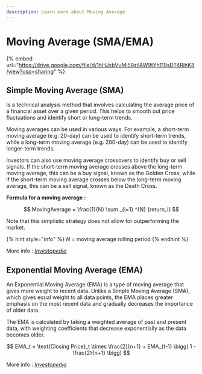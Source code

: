 ```yaml
---
description: Learn more about Moving Average
---
```


# Moving Average (SMA/EMA)

{% embed url="https://drive.google.com/file/d/1hHJxbVuMi59zilAW9tYh119sDT4RjhK8/view?usp=sharing" %}

## **Simple Moving Average (SMA)**

Is a technical analysis method that involves calculating the average price of a financial asset over a given period. This helps to smooth out price fluctuations and identify short or long-term trends.

Moving averages can be used in various ways. For example, a short-term moving average (e.g. 20-day) can be used to identify short-term trends, while a long-term moving average (e.g. 200-day) can be used to identify longer-term trends.

Investors can also use moving average crossovers to identify buy or sell signals. If the short-term moving average crosses above the long-term moving average, this can be a buy signal, known as the Golden Cross, while if the short-term moving average crosses below the long-term moving average, this can be a sell signal, known as the Death Cross.

**Formula for a moving average :**

$$
MovingAverage = \frac{1}{N} \sum _{i=1} ^{N} {return_i}
$$

Note that this simplistic strategy does not allow for outperforming the market.

{% hint style="info" %}
_N_ = moving average rolling period
{% endhint %}

More info : [_Investopedia_](https://www.investopedia.com/ask/answers/071414/whats-difference-between-moving-average-and-weighted-moving-average.asp)

## **Exponential Moving Average (EMA)**

An Exponential Moving Average (EMA) is a type of moving average that gives more weight to recent data. Unlike a Simple Moving Average (SMA), which gives equal weight to all data points, the EMA places greater emphasis on the most recent data and gradually decreases the importance of older data.

The EMA is calculated by taking a weighted average of past and present data, with weighting coefficients that decrease exponentially as the data becomes older.

$$
EMA_t = \text{Closing Price}_t \times \frac{2}{n+1} + EMA_{t-1} \bigg( 1 - \frac{2}{n+1} \bigg)
$$

More info : [_Investopedia_](https://www.investopedia.com/ask/answers/071414/whats-difference-between-moving-average-and-weighted-moving-average.asp)
